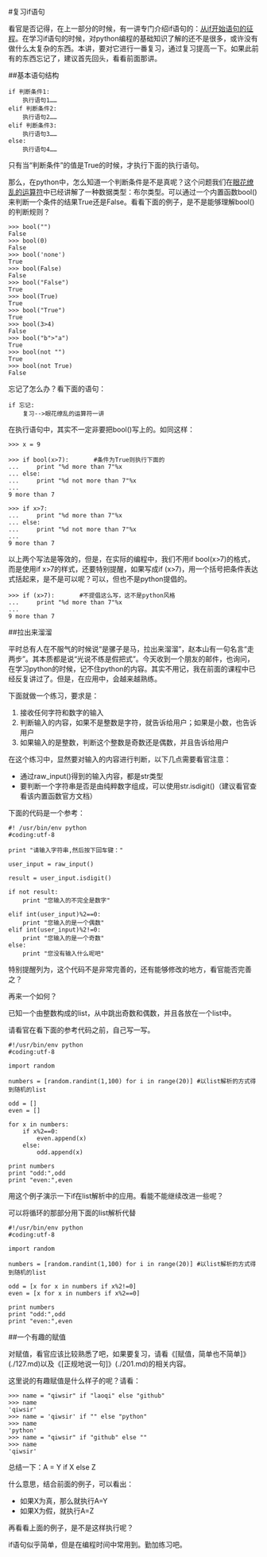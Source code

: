 #复习if语句

看官是否记得，在上一部分的时候，有一讲专门介绍if语句的：[从if开始语句的征程](./111.md)。在学习if语句的时候，对python编程的基础知识了解的还不是很多，或许没有做什么太复杂的东西。本讲，要对它进行一番复习，通过复习提高一下。如果此前有的东西忘记了，建议首先回头，看看前面那讲。

##基本语句结构

    if 判断条件1:
        执行语句1……
    elif 判断条件2:
        执行语句2……
    elif 判断条件3:
        执行语句3……
    else:
        执行语句4……

只有当“判断条件”的值是True的时候，才执行下面的执行语句。

那么，在python中，怎么知道一个判断条件是不是真呢？这个问题我们在[眼花缭乱的运算符](./110.md)中已经讲解了一种数据类型：布尔类型。可以通过一个内置函数bool()来判断一个条件的结果True还是False。看看下面的例子，是不是能够理解bool()的判断规则？

    >>> bool("")
    False
    >>> bool(0)
    False
    >>> bool('none')
    True
    >>> bool(False)
    False
    >>> bool("False")
    True
    >>> bool(True)
    True
    >>> bool("True")
    True
    >>> bool(3>4)
    False
    >>> bool("b">"a")
    True
    >>> bool(not "")
    True
    >>> bool(not True)
    False

忘记了怎么办？看下面的语句：

    if 忘记:
        复习-->眼花缭乱的运算符一讲

在执行语句中，其实不一定非要把bool()写上的。如同这样：

    >>> x = 9

    >>> if bool(x>7):       #条件为True则执行下面的
    ...     print "%d more than 7"%x
    ... else:
    ...     print "%d not more than 7"%x
    ...
    9 more than 7

    >>> if x>7:
    ...     print "%d more than 7"%x
    ... else:
    ...     print "%d not more than 7"%x
    ...
    9 more than 7

以上两个写法是等效的，但是，在实际的编程中，我们不用if bool(x>7)的格式，而是使用if x>7的样式，还要特别提醒，如果写成if (x>7)，用一个括号把条件表达式括起来，是不是可以呢？可以，但也不是python提倡的。

    >>> if (x>7):       #不提倡这么写，这不是python风格
    ...     print "%d more than 7"%x
    ...
    9 more than 7

##拉出来溜溜

平时总有人在不服气的时候说“是骡子是马，拉出来溜溜”，赵本山有一句名言“走两步”。其本质都是说“光说不练是假把式”。今天收到一个朋友的邮件，也询问，在学习python的时候，记不住python的内容。其实不用记，我在前面的课程中已经反复讲过了。但是，在应用中，会越来越熟练。

下面就做一个练习，要求是：

1. 接收任何字符和数字的输入
2. 判断输入的内容，如果不是整数是字符，就告诉给用户；如果是小数，也告诉用户
3. 如果输入的是整数，判断这个整数是奇数还是偶数，并且告诉给用户

在这个练习中，显然要对输入的内容进行判断，以下几点需要看官注意：

- 通过raw_input()得到的输入内容，都是str类型
- 要判断一个字符串是否是由纯粹数字组成，可以使用str.isdigit()（建议看官查看该内置函数官方文档）

下面的代码是一个参考：

	#! /usr/bin/env python
	#coding:utf-8

	print "请输入字符串,然后按下回车键："

	user_input = raw_input()

	result = user_input.isdigit()

	if not result:
	    print "您输入的不完全是数字"

	elif int(user_input)%2==0:
	    print "您输入的是一个偶数"
	elif int(user_input)%2!=0:
	    print "您输入的是一个奇数"
	else:
	    print "您没有输入什么呢吧"

特别提醒列为，这个代码不是非常完善的，还有能够修改的地方，看官能否完善之？

再来一个如何？

已知一个由整数构成的list，从中跳出奇数和偶数，并且各放在一个list中。

请看官在看下面的参考代码之前，自己写一写。

	#!/usr/bin/env python
	#coding:utf-8

	import random

	numbers = [random.randint(1,100) for i in range(20)] #以list解析的方式得到随机的list

	odd = []
	even = []

	for x in numbers:
	    if x%2==0:
	        even.append(x)
	    else:
	        odd.append(x)

	print numbers
	print "odd:",odd
	print "even:",even

用这个例子演示一下if在list解析中的应用。看能不能继续改进一些呢？

可以将循环的那部分用下面的list解析代替

	#!/usr/bin/env python
	#coding:utf-8

	import random

	numbers = [random.randint(1,100) for i in range(20)] #以list解析的方式得到随机的list

    odd = [x for x in numbers if x%2!=0]
    even = [x for x in numbers if x%2==0]

	print numbers
	print "odd:",odd
	print "even:",even

##一个有趣的赋值

对赋值，看官应该比较熟悉了吧，如果要复习，请看《[赋值，简单也不简单]》(./127.md)以及《[正规地说一句]》(./201.md)的相关内容。

这里说的有趣赋值是什么样子的呢？请看：

    >>> name = "qiwsir" if "laoqi" else "github"
    >>> name
    'qiwsir'
    >>> name = 'qiwsir' if "" else "python"
    >>> name
    'python'
    >>> name = "qiwsir" if "github" else ""
    >>> name
    'qiwsir'

总结一下：A = Y if X else Z

什么意思，结合前面的例子，可以看出：

- 如果X为真，那么就执行A=Y
- 如果X为假，就执行A=Z

再看看上面的例子，是不是这样执行呢？

if语句似乎简单，但是在编程时间中常用到。勤加练习吧。
